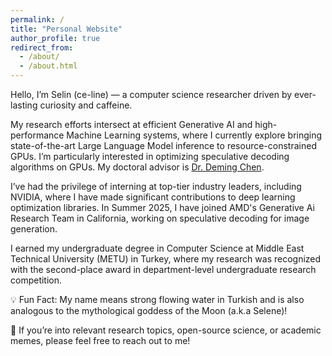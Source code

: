 ```yaml
---
permalink: /
title: "Personal Website"
author_profile: true
redirect_from: 
  - /about/
  - /about.html
---
```


Hello, I’m Selin (ce-line) — a computer science researcher driven by ever-lasting curiosity and caffeine.

My research efforts intersect at efficient Generative AI and high-performance Machine Learning systems, where I currently explore bringing state-of-the-art Large Language Model inference to resource-constrained GPUs. I’m particularly interested in optimizing speculative decoding algorithms on GPUs. My doctoral advisor is [Dr. Deming Chen](https://dchen.ece.illinois.edu/). 

I’ve had the privilege of interning at top-tier industry leaders, including NVIDIA, where I have made significant contributions to deep learning optimization libraries. In Summer 2025, I have joined AMD's Generative Ai Research Team in California, working on speculative decoding for image generation.

I earned my undergraduate degree in Computer Science at Middle East Technical University (METU) in Turkey, where my research was recognized with the second-place award in department-level undergraduate research competition.

💡 Fun Fact: My name means strong flowing water in Turkish and is also analogous to the mythological goddess of the Moon (a.k.a Selene)!

📩 If you’re into relevant research topics, open-source science, or academic memes, please feel free to reach out to me!


